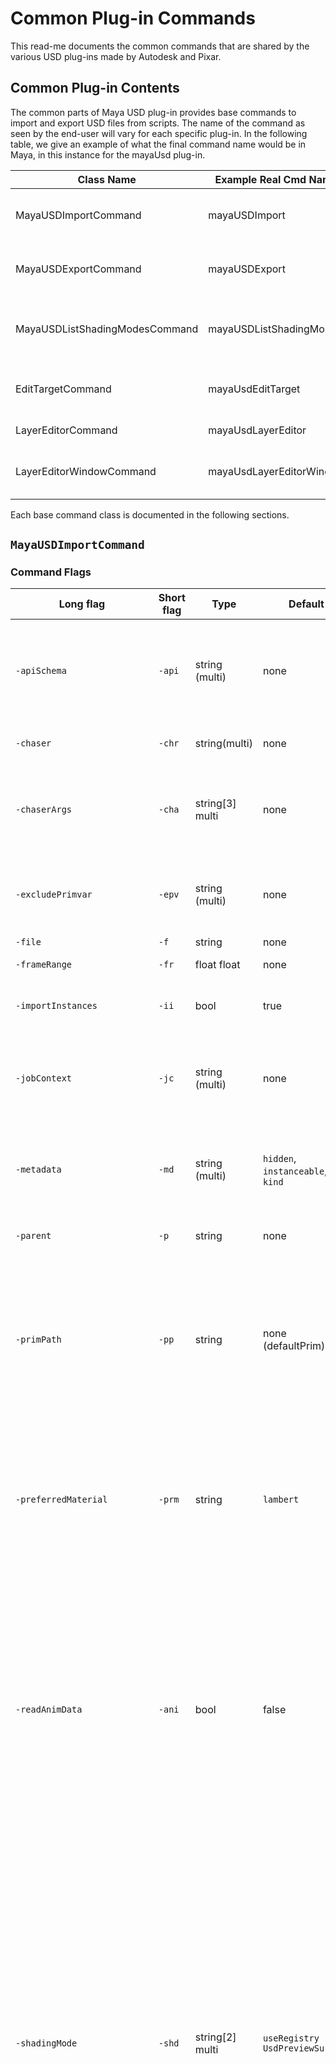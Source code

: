 # Common Plug-in Commands

This read-me documents the common commands that are shared by the various
USD plug-ins made by Autodesk and Pixar.

## Common Plug-in Contents

The common parts of Maya USD plug-in provides base commands to import and
export USD files from scripts. The name of the command as seen by the
end-user will vary for each specific plug-in. In the following table,
we give an example of what the final command name would be in Maya,
in this instance for the mayaUsd plug-in.

| Class Name                     | Example Real Cmd Name    | Purpose                                |
| ------------------------------ | ------------------------ | -------------------------------------- |
| MayaUSDImportCommand           | mayaUSDImport            | Command to import from a USD file      |
| MayaUSDExportCommand           | mayaUSDExport            | Command to export into a USD file      |
| MayaUSDListShadingModesCommand | mayaUSDListShadingModes  | Command to get available shading modes |
| EditTargetCommand              | mayaUsdEditTarget        | Command to set or get the edit target  |
| LayerEditorCommand             | mayaUsdLayerEditor       | Manipulate layers                      |
| LayerEditorWindowCommand       | mayaUsdLayerEditorWindow | Open or manipulate the layer window    |

Each base command class is documented in the following sections.


## `MayaUSDImportCommand`

### Command Flags

| Long flag                     | Short flag | Type           | Default                           | Description |
| ----------------------        | ---------- | -------------- | --------------------------------- | ----------- |
| `-apiSchema`                  | `-api`     | string (multi) | none                              | Imports the given API schemas' attributes as Maya custom attributes. This only recognizes API schemas that have been applied to prims on the stage. The attributes will properly round-trip if you re-export back to USD. |
| `-chaser`                     | `-chr`     | string(multi)  | none                              | Specify the import chasers to execute as part of the import. See "Import Chasers" below. |
| `-chaserArgs`                 | `-cha`     | string[3] multi| none                              | Pass argument names and values to import chasers. Each argument to `-chaserArgs` should be a triple of the form: (`<chaser name>`, `<argument name>`, `<argument value>`). See "Import Chasers" below. |
| `-excludePrimvar`             | `-epv`     | string (multi) | none                              | Excludes the named primvar(s) from being imported as color sets or UV sets. The primvar name should be the full name without the `primvars:` namespace prefix. |
| `-file`                       | `-f`       | string         | none                              | Name of the USD being loaded |
| `-frameRange`                 | `-fr`      | float float    | none                              | The frame range of animations to import |
| `-importInstances`            | `-ii`      | bool           | true                              | Import USD instanced geometries as Maya instanced shapes. Will flatten the scene otherwise. |
| `-jobContext`                 | `-jc`      | string (multi) | none                              | Specifies an additional import context to handle. These usually contains extra schemas, primitives, and materials that are to be imported for a specific task, a target renderer for example. |
| `-metadata`                   | `-md`      | string (multi) | `hidden`, `instanceable`, `kind`  | Imports the given USD metadata fields as Maya custom attributes (e.g. `USD_hidden`, `USD_kind`, etc.) if they're authored on the USD prim. The metadata will properly round-trip if you re-export back to USD. |
| `-parent`                     | `-p`       | string         | none                              | Name of the Maya scope that will be the parent of the imported data. |
| `-primPath`                   | `-pp`      | string         | none (defaultPrim)                | Name of the USD scope where traversing will being. The prim at the specified primPath (including the prim) will be imported. Specifying the pseudo-root (`/`) means you want to import everything in the file. If the passed prim path is empty, it will first try to import the defaultPrim for the rootLayer if it exists. Otherwise, it will behave as if the pseudo-root was passed in. |
| `-preferredMaterial`          | `-prm`     | string         | `lambert`                         | Indicate a preference towards a Maya native surface material for importers that can resolve to multiple Maya materials. Allowed values are `none` (prefer plugin nodes like pxrUsdPreviewSurface and aiStandardSurface) or one of `lambert`, `standardSurface`, `blinn`, `phong`. In displayColor shading mode, a value of `none` will default to `lambert`.
| `-readAnimData`               | `-ani`     | bool           | false                             | Read animation data from prims while importing the specified USD file. If the USD file being imported specifies `startTimeCode` and/or `endTimeCode`, Maya's MinTime and/or MaxTime will be expanded if necessary to include that frame range. **Note**: Only some types of animation are currently supported, for example: animated visibility, animated transforms, animated cameras, mesh and NURBS surface animation via blend shape deformers. Other types are not yet supported, for example: time-varying curve points, time-varying mesh points/normals, time-varying NURBS surface points |
| `-shadingMode`                | `-shd`     | string[2] multi| `useRegistry` `UsdPreviewSurface` | Ordered list of shading mode importers to try when importing materials. The search stops as soon as one valid material is found. Allowed values for the first parameter are: `none` (stop search immediately, must be used to signal no material import), `displayColor` (if there are bound materials in the USD, create corresponding Lambertian shaders and bind them to the appropriate Maya geometry nodes), `pxrRis` (attempt to reconstruct a Maya shading network from (presumed) Renderman RIS shading networks in the USD), `useRegistry` (attempt to reconstruct a Maya shading network from (presumed) UsdShade shading networks in the USD) the second item in the parameter pair is a convertMaterialFrom flag which allows specifying which one of the registered USD material sources to explore. The full list of registered USD material sources can be found via the `mayaUSDListShadingModesCommand` command. |
| `-useAsAnimationCache`        | `-uac`     | bool           | false                             | Imports geometry prims with time-sampled point data using a point-based deformer node that references the imported USD file. When this parameter is enabled, `MayaUSDImportCommand` will create a `pxrUsdStageNode` for the USD file that is being imported. Then for each geometry prim being imported that has time-sampled points, a `pxrUsdPointBasedDeformerNode` will be created that reads the points for that prim from USD and uses them to deform the imported Maya geometry. This provides better import and playback performance when importing time-sampled geometry from USD, and it should reduce the weight of the resulting Maya scene since it will bypass creating blend shape deformers with per-object, per-time sample geometry. Only point data from the geometry prim will be computed by the deformer from the referenced USD. Transform data from the geometry prim will still be imported into native Maya form on the Maya shape's transform node. **Note**: This means that a link is created between the resulting Maya scene and the USD file that was imported. With this parameter off (as is the default), the USD file that was imported can be freely changed or deleted post-import. With the parameter on, however, the Maya scene will have a dependency on that USD file, as well as other layers that it may reference. Currently, this functionality is only implemented for Mesh prims/Maya mesh nodes. |
| `-verbose`                    | `-v`       | noarg          | false                             | Make the command output more verbose. |
| `-variant`                    | `-var`     | string[2]      | none                              | Set variant key value pairs |
| `-importUSDZTextures`         | `-itx`     | bool           | false                             | Imports textures from USDZ archives during import to disk. Can be used in conjuction with `-importUSDZTexturesFilePath` to specify an explicit directory to write imported textures to. If not specified, requires a Maya project to be set in the current context.  |
| `-importUSDZTexturesFilePath` | `-itf`     | string         | none                              | Specifies an explicit directory to write imported textures to from a USDZ archive. Has no effect if `-importUSDZTextures` is not specified.

### Return Value

`MayaUSDImportCommand` will return an array containing the fullDagPath
of the highest prim(s) imported. This is generally the fullDagPath
that corresponds to the imported primPath but could be multiple
paths if primPath="/".

#### Import behaviours

#### Import Chasers

Import chasers are plugins that run after the initial import process and can
implement post-processing on Maya nodes that executes right after the main
import operation is complete. This can be used, for example, to implement
pipeline-specific operations and/or early prototyping of features that might
otherwise not make sense to be part of the mainline codebase.

Chasers are registered with a particular name and can be passed argument
name/value pairs in an invocation of `mayaUSDImport`. There is no "plugin
discovery" method here – the developer/user is responsible for making sure the
chaser is registered via a call to the convenience macro
`USDMAYA_DEFINE_IMPORT_CHASER_FACTORY(name, ctx)`, where `name` is the name of
the chaser being created. Unlike export chasers, import chasers also have the
ability to define `Undo` and `Redo` methods in order to allow the
`mayaUSDImport` command to remain compliant with the Maya undo stack. It's not
necessary to compile your chaser plugin together with `mayaUsdPlugin` in order
to work; you can create a completely separate maya DLL that contains the
business logic of your chaser code, and just call the aforementioned
`USDMAYA_DEFINE_IMPORT_CHASER_FACTORY` to register it, as long as the
`mayaUsdPlugin` DLL is loaded first.

A sample import chaser, `infoImportChaser.cpp`, is provided to give an example
of how to write an import chaser. All it does is read any custom layer data in
the USD file on import, and create string attributes on the nodes created and
populate them with said string attribute. Invoking it during import is as simple
as calling:

```python
cmds.mayaUSDImport(
    file='/tmp/test.usda',
    chaser=['info'])
```

As mentioned, when writing an import chaser, you also have the chance to
implement undo/redo functionality for it in a way that will remain compatible
with the Maya undo stack. While you do not have to strictly do this, it is
recommended that you keep a record of edits you have made in your chaser and
implement the necessary undo/redo functionality where possible or risk
experiencing issues (i.e. the main import created a node while your import
chaser deleted it from the scene, and then invoking an undo causes a crash since
the main plugin's `Undo` code will no longer work correctly.) It is also highly
recommended that you be very mindful of the edits you are making to the scene
graph, and how multiple import chasers might work together in unexpected ways or
have inter-dependencies.

PostImport function provides access to the SDF paths of USD objects and the DAG paths
of imported Maya objects. Input parameter `dagPaths` and `sdfPaths` represent the corresponding 
DAG and SDF paths for the top primitives. To access the mapping between SDF and DAG paths of 
all primitives, you can use the `GetSdfToDagMap()` function, which returns a 
`MSdfToDagMap` object with SDF path as the key and DAG path as the value. Input parameter `stage`
contains information of all primitives in the current stage. Use `TraverseAll()` to traverse the
primitives.

Import chasers may also be written to parse an array of 3 string arguments for
their own purposes, similar to the Alembic export chaser example.


## `MayaUSDExportCommand`

### Command Flags

| Long flag                        | Short flag | Type             | Default             | Description                                                                                                                                                                                                                                                                                                                                                                                                                                                                                                                                                                                                                                                                                                                                                                                                                                                                                                                                                                     |
|----------------------------------|------------|------------------|---------------------|---------------------------------------------------------------------------------------------------------------------------------------------------------------------------------------------------------------------------------------------------------------------------------------------------------------------------------------------------------------------------------------------------------------------------------------------------------------------------------------------------------------------------------------------------------------------------------------------------------------------------------------------------------------------------------------------------------------------------------------------------------------------------------------------------------------------------------------------------------------------------------------------------------------------------------------------------------------------------------|
| `-apiSchema`                     | `-api`     | string (multi)   | none                | Exports the given API schema. Requires registering schema exporters for the API.                                                                                                                                                                                                                                                                                                                                                                                                                                                                                                                                                                                                                                                                                                                                                                                                                                                                                                |
| `-append`                        | `-a`       | bool             | false               | Appends into an existing USD file                                                                                                                                                                                                                                                                                                                                                                                                                                                                                                                                                                                                                                                                                                                                                                                                                                                                                                                                               |
| `-chaser`                        | `-chr`     | string(multi)    | none                | Specify the export chasers to execute as part of the export. See "Export Chasers" below.                                                                                                                                                                                                                                                                                                                                                                                                                                                                                                                                                                                                                                                                                                                                                                                                                                                                                        |
| `-chaserArgs`                    | `-cha`     | string[3](multi) | none                | Pass argument names and values to export chasers. Each argument to `-chaserArgs` should be a triple of the form: (`<chaser name>`, `<argument name>`, `<argument value>`). See "Export Chasers" below.                                                                                                                                                                                                                                                                                                                                                                                                                                                                                                                                                                                                                                                                                                                                                                          |
| `-convertMaterialsTo`            | `-cmt`     | string(multi)    | `UsdPreviewSurface` | Selects how to convert materials on export. The default value `UsdPreviewSurface` will export to a UsdPreviewSurface shading network. A plugin mechanism allows more conversions to be registered. Use the `mayaUSDListShadingModesCommand` command to explore the possible options.                                                                                                                                                                                                                                                                                                                                                                                                                                                                                                                                                                                                                                                                                            |
| `-remapUVSetsTo`                 | `-ruv`     | string[2](multi) | none                | Specify UV sets by name to rename on export. Each argument should be a pair of the form: (`<from set name>`, `<to set name>`). This option takes priority over `-preserveUVSetNames` for any specified UV set.                                                                                                                                                                                                                                                                                                                                                                                                                                                                                                                                                                                                                                                                                                                                                                  |
| `-compatibility`                 | `-com`     | string           | none                | Specifies a compatibility profile when exporting the USD file. The compatibility profile may limit features in the exported USD file so that it is compatible with the limitations or requirements of third-party applications. Currently, there are only two profiles: `none` - Standard export with no compatibility options, `appleArKit` - Ensures that exported usdz packages are compatible with Apple's implementation (as of ARKit 2/iOS 12/macOS Mojave). Packages referencing multiple layers will be flattened into a single layer, and the first layer will have the extension `.usdc`. This compatibility profile only applies when exporting usdz packages; if you enable this profile and don't specify a file extension in the `-file` flag, the `.usdz` extension will be used instead.                                                                                                                                                                        |
| `-defaultCameras`                | `-dc`      | noarg            | false               | Export the four Maya default cameras                                                                                                                                                                                                                                                                                                                                                                                                                                                                                                                                                                                                                                                                                                                                                                                                                                                                                                                                            |
| `-defaultMeshScheme`             | `-dms`     | string           | `catmullClark`      | Sets the default subdivision scheme for exported Maya meshes, if the `USD_ATTR_subdivisionScheme` attribute is not present on the Mesh. Valid values are: `none`, `catmullClark`, `loop`, `bilinear`                                                                                                                                                                                                                                                                                                                                                                                                                                                                                                                                                                                                                                                                                                                                                                            |
| `-exportDisplayColor`            | `-dsp`     | bool             | false               | Export display color                                                                                                                                                                                                                                                                                                                                                                                                                                                                                                                                                                                                                                                                                                                                                                                                                                                                                                                                                            |
| `-exportDistanceUnit`            | `-edu`     | bool             | true                | Export the Maya distance unit to USD for the stage under its `metersPerUnit` attribute                                                                                                                                                                                                                                                                                                                                                                                                                                                                                                                                                                                                                                                                                                                                                                                                                                                                                          |
| `-jobContext`                    | `-jc`      | string (multi)   | none                | Specifies an additional export context to handle. These usually contains extra schemas, primitives, and materials that are to be exported for a specific task, a target renderer for example.                                                                                                                                                                                                                                                                                                                                                                                                                                                                                                                                                                                                                                                                                                                                                                                   |
| `-defaultUSDFormat`              | `-duf`     | string           | `usdc`              | The exported USD file format, can be `usdc` for binary format or `usda` for ASCII format.                                                                                                                                                                                                                                                                                                                                                                                                                                                                                                                                                                                                                                                                                                                                                                                                                                                                                       |
| `-exportBlendShapes`             | `-ebs`     | bool             | false               | Enable or disable export of blend shapes                                                                                                                                                                                                                                                                                                                                                                                                                                                                                                                                                                                                                                                                                                                                                                                                                                                                                                                                        |
| `-exportCollectionBasedBindings` | `-cbb`     | bool             | false               | Enable or disable export of collection-based material assigments. If this option is enabled, export of material collections (`-mcs`) is also enabled, which causes collections representing sets of geometry with the same material binding to be exported. Materials are bound to the created collections on the prim at `materialCollectionsPath` (specfied via the `-mcp` option). Direct (or per-gprim) bindings are not authored when collection-based bindings are enabled.                                                                                                                                                                                                                                                                                                                                                                                                                                                                                               |
| `-exportColorSets`               | `-cls`     | bool             | true                | Enable or disable the export of color sets                                                                                                                                                                                                                                                                                                                                                                                                                                                                                                                                                                                                                                                                                                                                                                                                                                                                                                                                      |
| `-exportInstances`               | `-ein`     | bool             | true                | Enable or disable the export of instances                                                                                                                                                                                                                                                                                                                                                                                                                                                                                                                                                                                                                                                                                                                                                                                                                                                                                                                                       |
| `-referenceObjectMode`           | `-rom`     | string           | `none`              | Determines how to export reference objects for meshes. The reference object's points are exported as a primvar on the mesh object; the primvar name is determined by querying `UsdUtilsGetPrefName()`, which defaults to `pref`. Valid values are: `none` - No reference objects are exported, `attributeOnly` - Only meshes set with a valid "referenceObject" attached will be exported, `defaultToMesh` - Meshes with no "referenceObject" attached will export their own points                                                                                                                                                                                                                                                                                                                                                                                                                                                                                             |
| `-exportRefsAsInstanceable`      | `-eri`     | bool             | false               | Will cause all references created by USD reference assembly nodes or explicitly tagged reference nodes to be set to be instanceable (`UsdPrim::SetInstanceable(true)`).                                                                                                                                                                                                                                                                                                                                                                                                                                                                                                                                                                                                                                                                                                                                                                                                         |
| `-exportRoots`                   | `-ert`     | string           | none                | Multi-flag that allows export of any DAG subtree without including parents                                                                                                                                                                                                                                                                                                                                                                                                                                                                                                                                                                                                                                                                                                                                                                                                                                                                                                      |
| `-exportSkels`                   | `-skl`     | string           | none                | Determines how to export skeletons. Valid values are: `none` - No skeleton are exported, `auto` - All skeletons will be exported, SkelRoots may be created, `explicit` - only those under SkelRoots                                                                                                                                                                                                                                                                                                                                                                                                                                                                                                                                                                                                                                                                                                                                                                             |
| `-exportSkin`                    | `-skn`     | string           | none                | Determines how to export skinClusters via the UsdSkel schema. On any mesh where skin bindings are exported, the geometry data is the pre-deformation data. On any mesh where skin bindings are not exported, the geometry data is the final (post-deformation) data. Valid values are: `none` - No skinClusters are exported, `auto` - All skinClusters will be exported for non-root prims. The exporter errors on skinClusters on any root prims. The rootmost prim containing any skinned mesh will automatically be promoted into a SkelRoot, e.g. if `</Model/Mesh>` has skinning, then `</Model>` will be promoted to a SkelRoot, `explicit` - Only skinClusters under explicitly-tagged SkelRoot prims will be exported. The exporter errors if there are nested SkelRoots. To explicitly tag a prim as a SkelRoot, specify a `USD_typeName`attribute on a Maya node.                                                                                                    |
| `-exportUVs`                     | `-uvs`     | bool             | true                | Enable or disable the export of UV sets                                                                                                                                                                                                                                                                                                                                                                                                                                                                                                                                                                                                                                                                                                                                                                                                                                                                                                                                         |
| `-exportVisibility`              | `-vis`     | bool             | true                | Export any state and animation on Maya `visibility` attributes                                                                                                                                                                                                                                                                                                                                                                                                                                                                                                                                                                                                                                                                                                                                                                                                                                                                                                                  |
| `-exportComponentTags`           | `-tag`     | bool             | true                | Export component tags                                                                                                                                                                                                                                                                                                                                                                                                                                                                                                                                                                                                                                                                                                                                                                                                                                                                                                                                                           |
| `-exportMaterialCollections`     | `-mcs`     | bool             | false               | Create collections representing sets of Maya geometry with the same material binding. These collections are created in the `material:` namespace on the prim at the specified `materialCollectionsPath` (see export option `-mcp`). These collections are encoded using the UsdCollectionAPI schema and are authored compactly using the API `UsdUtilsCreateCollections()`.                                                                                                                                                                                                                                                                                                                                                                                                                                                                                                                                                                                                     |
| `-eulerFilter`                   | `-ef`      | bool             | false               | Exports the euler angle filtering that was performed in Maya                                                                                                                                                                                                                                                                                                                                                                                                                                                                                                                                                                                                                                                                                                                                                                                                                                                                                                                    |
| `-filterTypes`                   | `-ft`      | string (multi)   | none                | Maya type names to exclude when exporting. If a type is excluded, all inherited types are also excluded, e.g. excluding `surfaceShape` will exclude `mesh` as well. When a node is excluded based on its type name, its subtree hierarchy will be pruned from the export, and its descendants will not be exported.                                                                                                                                                                                                                                                                                                                                                                                                                                                                                                                                                                                                                                                             |
| `-file`                          | `-f`       | string           |                     | The name of the file being exported. The file format used for export is determined by the extension: `(none)`: By default, adds `.usd` extension and uses USD's crate (binary) format, `.usd`: usdc (binary) format, `.usda`: usda (ASCII), format, `.usdc`: usdc (binary) format, `.usdz`: usdz (packaged) format. This will also package asset dependencies, such as textures and other layers, into the usdz package. See `-compatibility` flag for more details.                                                                                                                                                                                                                                                                                                                                                                                                                                                                                                            |
| `-frameRange`                    | `-fr`      | double[2]        | `[1, 1]`            | Sets the first and last frame for an anim export (inclusive).                                                                                                                                                                                                                                                                                                                                                                                                                                                                                                                                                                                                                                                                                                                                                                                                                                                                                                                   |
| `-frameSample`                   | `-fs`      | double (multi)   | `0.0`               | Specifies sample times used to multi-sample frames during animation export, where `0.0` refers to the current time sample. **This is an advanced option**; chances are, you probably want to set the `frameStride` parameter instead. But if you really do need fine-grained control on multi-sampling frames, see "Frame Samples" below.                                                                                                                                                                                                                                                                                                                                                                                                                                                                                                                                                                                                                                       |
| `-frameStride`                   | `-fst`     | double           | `1.0`               | Specifies the increment between frames during animation export, e.g. a stride of `0.5` will give you twice as many time samples, whereas a stride of `2.0` will only give you time samples every other frame. The frame stride is computed before the frame samples are taken into account. **Note**: Depending on the frame stride, the last frame of the frame range may be skipped. For example, if your frame range is `[1.0, 3.0]` but you specify a stride of `0.3`, then the time samples in your USD file will be `1.0, 1.3, 1.6, 1.9, 2.2, 2.5, 2.8`, skipping the last frame time (`3.0`).                                                                                                                                                                                                                                                                                                                                                                            |
| `-ignoreWarnings`                | `-ign`     | bool             | false               | Ignore warnings, do not fail to export due to warnings                                                                                                                                                                                                                                                                                                                                                                                                                                                                                                                                                                                                                                                                                                                                                                                                                                                                                                                          |
| `-kind`                          | `-k`       | string           | none                | Specifies the required USD kind for *root prims* in the scene. (Does not affect kind for non-root prims.) If this flag is non-empty, then the specified kind will be set on any root prims in the scene without a `USD_kind` attribute (see the "Maya Custom Attributes" table below). Furthermore, if there are any root prims in the scene that do have a `USD_kind` attribute, then their `USD_kind` values will be validated to ensure they are derived from the kind specified by the `-kind` flag. For example, if the `-kind` flag is set to `group` and a root prim has `USD_kind=assembly`, then this is allowed because `assembly` derives from `group`. However, if the root prim has `USD_kind=subcomponent` instead, then `MayaUSDExportCommand` would stop with an error, since `subcomponent` does not derive from `group`. The validation behavior understands custom kinds that are registered using the USD kind registry, in addition to the built-in kinds. |
| `-disableModelKindProcessor`     | `-dmk`     | bool             | false               | Disables the tagging of prim kinds based on the ModelKindProcessor.                                                                                                                                                                                                                                                                                                                                                                                                                                                                                                                                                                                                                                                                                                                                                                                                                                                                                                             |
| `-materialCollectionsPath`       | `-mcp`     | string           | none                | Path to the prim where material collections must be exported.                                                                                                                                                                                                                                                                                                                                                                                                                                                                                                                                                                                                                                                                                                                                                                                                                                                                                                                   |
| `-melPerFrameCallback`           | `-mfc`     | string           | none                | Mel function called after each frame is exported                                                                                                                                                                                                                                                                                                                                                                                                                                                                                                                                                                                                                                                                                                                                                                                                                                                                                                                                |
| `-melPostCallback`               | `-mpc`     | string           | none                | Mel function called when the export is done                                                                                                                                                                                                                                                                                                                                                                                                                                                                                                                                                                                                                                                                                                                                                                                                                                                                                                                                     |
| `-materialsScopeName`            | `-msn`     | string           | `Looks`             | Materials Scope Name                                                                                                                                                                                                                                                                                                                                                                                                                                                                                                                                                                                                                                                                                                                                                                                                                                                                                                                                                            |
| `-mergeTransformAndShape`        | `-mt`      | bool             | true                | Combine Maya transform and shape into a single USD prim that has transform and geometry, for all "geometric primitives" (gprims). This results in smaller and faster scenes. Gprims will be "unpacked" back into transform and shape nodes when imported into Maya from USD.                                                                                                                                                                                                                                                                                                                                                                                                                                                                                                                                                                                                                                                                                                    |
| `-normalizeNurbs`                | `-nnu`     | bool             | false               | When setm the UV coordinates of nurbs are normalized to be between zero and one.                                                                                                                                                                                                                                                                                                                                                                                                                                                                                                                                                                                                                                                                                                                                                                                                                                                                                                |
| `-preserveUVSetNames`            | `-puv`     | bool             | false               | Refrain from renaming UV sets additional to "map1" to "st1", "st2", etc. This option is overridden for any UV set specified in `-remapUVSetsTo`.                                                                                                                                                                                                                                                                                                                                                                                                                                                                                                                                                                                                                                                                                                                                                                                                                                |
| `-pythonPerFrameCallback`        | `-pfc`     | string           | none                | Python function called after each frame is exported                                                                                                                                                                                                                                                                                                                                                                                                                                                                                                                                                                                                                                                                                                                                                                                                                                                                                                                             |
| `-pythonPostCallback`            | `-ppc`     | string           | none                | Python function called when the export is done                                                                                                                                                                                                                                                                                                                                                                                                                                                                                                                                                                                                                                                                                                                                                                                                                                                                                                                                  |
| `-parentScope`                   | `-psc`     | string           | none                | Name of the USD scope that is the parent of the exported data                                                                                                                                                                                                                                                                                                                                                                                                                                                                                                                                                                                                                                                                                                                                                                                                                                                                                                                   |
| `-renderableOnly`                | `-ro`      | noarg            |                     | When set, only renderable prims are exported to USD.                                                                                                                                                                                                                                                                                                                                                                                                                                                                                                                                                                                                                                                                                                                                                                                                                                                                                                                            |
| `-renderLayerMode`               | `-rlm`     | string           | defaultLayer        | Specify which render layer(s) to use during export. Valid values are: `defaultLayer`: Makes the default render layer the current render layer before exporting, then switches back after. No layer switching is done if the default render layer is already the current render layer, `currentLayer`: The current render layer is used for export and no layer switching is done, `modelingVariant`: Generates a variant in the `modelingVariant` variantSet for each render layer in the scene. The default render layer is made the default variant selection.                                                                                                                                                                                                                                                                                                                                                                                                                |
| `-shadingMode`                   | `-shd`     | string           | `useRegistry`       | Set the shading schema to use. Valid values are: `none`: export no shading data to the USD, `pxrRis`: export the authored Maya shading networks, applying the same translations applied by RenderMan for Maya to the shader types, `useRegistry`: Use a registry based to export the Maya shading network to an equivalent UsdShade network.                                                                                                                                                                                                                                                                                                                                                                                                                                                                                                                                                                                                                                    |
| `-selection`                     | `-sl`      | noarg            | false               | When set, only selected nodes (and their descendants) will be exported                                                                                                                                                                                                                                                                                                                                                                                                                                                                                                                                                                                                                                                                                                                                                                                                                                                                                                          |
| `-stripNamespaces`               | `-sn`      | bool             | false               | Remove namespaces during export. By default, namespaces are exported to the USD file in the following format: nameSpaceExample_pPlatonic1                                                                                                                                                                                                                                                                                                                                                                                                                                                                                                                                                                                                                                                                                                                                                                                                                                       |
| `-worldspace`                    | `-wsp`     | bool             | false               | Export all root prim using their full worldspace transform instead of their local transform                                                                                                                                                                                                                                                                                                                                                                                                                                                                                                                                                                                                                                                                                                                                                                                                                                                                                     |
| `-staticSingleSample`            | `-sss`     | bool             | false               | Converts animated values with a single time sample to be static instead                                                                                                                                                                                                                                                                                                                                                                                                                                                                                                                                                                                                                                                                                                                                                                                                                                                                                                         |
| `-geomSidedness`                 | `-gs`      | string           | derived             | Determines how geometry sidedness is defined. Valid values are: `derived` - Value is taken from the shapes doubleSided attribute, `single` - Export single sided, `double` - Export double sided                                                                                                                                                                                                                                                                                                                                                                                                                                                                                                                                                                                                                                                                                                                                                                                |
| `-verbose`                       | `-v`       | noarg            | false               | Make the command output more verbose                                                                                                                                                                                                                                                                                                                                                                                                                                                                                                                                                                                                                                                                                                                                                                                                                                                                                                                                            |
| `-customLayerData`               | `-cld`     | string[3](multi) | none                | Set the layers customLayerData metadata. Values are a list of three strings for key, value and data type                                                                                                                                                                                                                                                                                                                                                                                                                                                                                                                                                                                                                                                                                                                                                                                                                                                                        |
| `-metersPerUnit`                 | `-mpu`     | double           | 0.0                 | (Evolving) Exports with the given metersPerUnit. Use with care, as only certain attributes have their dimensions converted.<br/><br/> The default value of 0 will continue to use the Maya internal units (cm) and a value of -1 will use the display units. Any other positive value will be taken as an explicit metersPerUnit value to be used.<br/><br/> Currently, the following prim types are supported: <br/><ul><li>Meshes</li><li>Transforms</li></ul>                                                                                                                                                                                                                                                                                                                                                                                                                                                                                                                               |

#### Frame Samples

The frame samples are computed *after* the frame stride is taken
into account. If any of your frame samples falls outside the open
interval `(-frameStride, +frameStride)`, a warning will be issued,
but export will proceed normally.

**Note**: If you have frame samples > 0.0, additional frames may
          be generated outside your frame range.

Examples:

| frameRange   | frameStride | frameSample    | Time samples in exported USD file                |
| ------------ | ----------- | -------------- | ------------------------------------------------ |
| [1, 3]       | 1.0         | -0.1, 0.2      | 0.9, 1.2, 1.9, 2.2, 2.9, 3.2                     |
| [1, 3]       | 1.0         | -0.1, 0.0, 0.2 | 0.9, 1.0, 1.2, 1.9, 2.0, 2.2, 2.9, 3.0, 3.2      |
| [1, 3]       | 2.0         | -0.1, 0.2      | 0.9, 1.2, 2.9, 3.2                               |
| [1, 3]       | 0.5         | -0.1, 0.2      | 0.9, 1.2, 1.4, 1.7, 1.9, 2.2, 2.4, 2.7, 2.9, 3.2 |
| [1, 3]       | 2.0         | -3.0, 3.0      | -2.0, -1.0, 4.0, 5.0                             |

The last example is quite strange, and a warning will be issued.
This is how it will be processed:

* The current time starts at 1.0. We evaluate frame samples,
  giving us time samples -2.0 and 4.0.
* Then we advance the current time by the stride (2.0),
  making the new current time 3.0. We evaluate frame samples,
  giving us time samples -1.0 and 5.0.
* The time samples are sorted before exporting, so they are
  evaluated in the order -2.0, -1.0, 4.0, 5.0.


### Export Behaviors

#### Model Hierarchy and Kind

`MayaUSDExportCommand` currently attempts to make each root prim in the
exported USD file a valid model, and may author a computed `kind`
on one or more prims to do so. In the future, we plan to support
annotating desired `kind` in the Maya scenegraph, and possibly make
further `kind`/model inference optional. The current behavior is:

* We initially author the kinds on prims based on the `-kind` flag
  in `MayaUSDExportCommand` (see the `MayaUSDExportCommand` flags above) or the
  `USD_kind` attribute on individual Maya nodes (see the "Maya
  Custom Attributes" table below).

* For each root prim in the scene, we *validate* the kind if it
  has been specified. Otherwise, we *compute* a kind for the root prim:
  * If the root prim is specified to be an `assembly` (or type derived
    from `assembly`), then we check to make sure that Maya has not
    created any gprims (UsdGeomGprim-derived prim-type) below the
    root prim. If there are any gprims below the root prim, then
    `MayaUSDExportCommand` will halt with an error.
  * If the root prim has no kind, then we will compute a value
    for the kind to ensure that all root prims have a kind.
    We determine whether a root prim represents a `component`
    (i.e. leaf model) or `assembly` (i.e. aggregate model of
    other models, by reference) by determining whether Maya
    directly created any gprims (UsdGeomGprim-derived prim-type).
    If Maya has created gprims, model is a `component`, else
    it is an `assembly`.

* Once we have validated or set the kind on each root prim, we go
  through each root prim's sub-hierarchy to make sure that it is
  a valid model:
  * If model is a `component`, but also has references to other
    models contained (nested) within it, override the `kind` of
    the nested references to `subcomponent`, since `component`
    models cannot contain other models according to USD's
    model-hierarchy rules.
  * Else, if model is an `assembly`, ensure that all the intermediate
    prims between the root and the locations at which other assets
    are referenced in get `kind=group` so that there is a contiguous
    hierarchy of models from the root down to the "leaf" model references.


#### UV Set Names

Currently, for Mesh export (and similarly for NurbsPatch, also),
the UV set names will be renamed st, st1, st2,... based on ordering of the
primitive. The original name will be preserved in custom data for roundtripping.

#### Material Scopes

The recommended way of selecting a global scope name for materials is to use the
materialsScopeName argument of MayaUSDExportCommand.

If that argument is not specified, we will use "mtl" as a globally defined default.
This follows the [Guidelines for Structuring USD Assets](https://wiki.aswf.io/display/WGUSD/Guidelines+for+Structuring+USD+Assets)
as defined by the USD Assets WG.

The `MAYAUSD_MATERIALS_SCOPE_NAME` environment variable can be used to change
that default on a global level. The value defined in that env var will take
precedence over any value passed in the materialsScopeName argument.

This environment variable was added in part to support legacy user of mayaUSD:
in past versions of the plugin, the material scope was named `Looks`. The change
to the new default `mtl` was done to be aligned with other tools generating USD.
As such, the environment variable provides the possibility to use the old `Looks`
name by setting `MAYAUSD_MATERIALS_SCOPE_NAME=Looks`.

Note that if a user sets both `MAYAUSD_MATERIALS_SCOPE_NAME` and the Pixar
`USD_FORCE_DEFAULT_MATERIALS_SCOPE_NAME` environment variable, then the
Pixar environment variable is used.


### Custom Attributes and Tagging for USD

`MayaUSDExportCommand` has several ways to export user-defined "blind data"
(such as custom primvars) and USD-specific data (such as mesh
subdivision scheme).

#### Maya Custom Attributes that Guide USD Export

We reserve the prefix `USD_` for attributes that will be used by
the USD exporter. You can author most of these attributes in Maya
using the Python "adaptor" helper; see the section on
"Registered Metadata and Schema Attributes" below.

| Maya Custom Attribute Name                | Type   | Value           | Description |
| ----------------------------------------- | ------ | --------------- | ----------- |
| **All DAG nodes (internal for UsdMaya)**: Internal to Maya; cannot be set using adaptors. |
| `USD_UserExportedAttributesJson`          | string | JSON dictionary | Specifies additional arbitrary attributes on the Maya DAG node to be exported as USD attributes. You probably don't want to author this directly (but can if you need to). See "Specifying Arbitrary Attributes for Export" below. |
| **All DAG nodes (USD metadata)**: These attributes get converted into USD metadata. You can use UsdMaya adaptors to author them. Note that these are only the most common metadata keys; you can export any registered metadata key using UsdMaya adaptors.|
| `USD_hidden`                              | bool   | true/false      | Equivalent to calling `UsdPrim::SetHidden()` for the exported prim. **Note**: in USD, "hidden" is a GUI property intended to be meaningful only to hierarchy browsers, as a complexity management feature indicating whether prims and properties so-tagged should be displayed, similar to how Maya allows you to show/hide shape nodes in the Outliner. Maya's "Hide Selection" GUI operation will cause `UsdGeomImageable::CreateVisibilityAttr("invisible")` to be authored on export if the `-exportVisibility` option is specified to `MayaUSDExportCommand`. |
| `USD_instanceable`                        | bool   | true/false      | Equivalent to calling `UsdPrim::SetInstanceable()` with the given value for the exported prim corresponding to the node on which the attribute is authored, overriding the fallback behavior specified via the `-exportRefsAsInstanceable` export option. |
| `USD_kind`                                | string | e.g. `component`, `assembly`, or any other custom kind | Equivalent to calling `UsdModelAPI::SetKind()` with the given value for the exported prim corresponding to the node on which the attribute is authored. Note that setting the USD kind on root prims may trigger some additional model hierarchy validation. Please see the "Model Hierarchy and kind" section above. |
| `USD_typeName`                            | string | e.g. `SkelRoot` or any other USD type name | Equivalent to calling `UsdPrim::SetTypeName()` with the given value for the exported prim corresponding to the node on which the attribute is authored. |
| **All DAG nodes (UsdGeomImageable attributes)**: These attributes get converted into attributes of the UsdGeomImageable schema. You can use UsdMaya adaptors to author them. Note that these are only the common imageable attributes; you can export any known schema attribute using UsdMaya adaptors. |
| `USD_ATTR_purpose`                        | string | `default`, `render`, `proxy`, `guide` | Directly corresponds to UsdGeomImageable's purpose attribute for specifying context-sensitive and selectable scenegraph visibility. This attribute will be populated from an imported USD scene wherever it is explicitly authored, and wherever authored on a Maya dag node, will be exported to USD. |
| **Mesh nodes (internal for UsdMaya)**: Internal to Maya; cannot be set using adaptors. |
| `USD_EmitNormals`                         | bool   | true/false      | UsdMaya uses this attribute to determine if mesh normals should be emitted; by default, without the tag, UsdMaya will export mesh normals to USD. **Note**: Currently Maya reads/writes face varying normals. This is only valid when the mesh's subdivision scheme is `none` (regular poly mesh), and is ignored otherwise. |
| `USD_GeomSubsetInfo`                      | string   | JSON  | UsdMaya uses this attribute to provide roundtripping information for UsdGeomSubset data. |
| **Mesh nodes (UsdGeomMesh attributes)**: These attributes get converted into attributes of the UsdGeomMesh schema. You can use UsdMaya adaptors to author them. Note that these are only the common mesh attributes; you can export any known schema attribute using UsdMaya adaptors. |
| `USD_ATTR_faceVaryingLinearInterpolation` | string | `none`, `cornersOnly`, `cornersPlus1`, `cornersPlus2`, `boundaries`, `all` | Determines the Face-Varying Interpolation rule. Used for texture mapping/shading purpose. Defaults to `cornersPlus1`. See the [OpenSubdiv documentation](http://graphics.pixar.com/opensubdiv/docs/subdivision_surfaces.html#face-varying-interpolation-rules) for more detail. |
| `USD_ATTR_interpolateBoundary`            | string | `none`, `edgeAndCorner`, `edgeOnly` | Determines the Boundary Interpolation rule. Valid for Catmull-Clark and Loop subdivision surfaces. Defaults to `edgeAndCorner`. |
| `USD_ATTR_subdivisionScheme`              | string | `none`, `bilinear`, `catmullClark`, `loop` | Determines the Mesh subdivision scheme. Default can be configured using the `-defaultMeshScheme` export option for meshes without `USD_ATTR_subdivisionScheme` manually specified; we currently default to `catmullClark`. |


### Specifying Arbitrary Attributes for Export 

Attributes on a Maya DAG node that are not part of an existing schema or are otherwise unknown to USD can still be tagged for export.

Attributes of a node can be added to Maya attribute USD_UserExportedAttributesJson as a JSON dictionary. During export, this attribute is used to find the names of additional Maya attributes to export as USD attributes, as well as any additional metadata about how the attribute should be exported. Here is example of what the JSON in this attribute might look like after tagging:

```javascript 
{ "myMayaAttributeOne":
{ }, "myMayaAttributeTwo":

{ "usdAttrName": "my:namespace:attributeTwo" }

, "attributeAsPrimvar":

{ "usdAttrType": "primvar" }

, "attributeAsVertexInterpPrimvar":

{ "usdAttrType": "primvar", "interpolation": "vertex" }

, "attributeAsRibAttribute":

{ "usdAttrType": "usdRi" }

"doubleAttributeAsFloatAttribute":

{ "translateMayaDoubleToUsdSinglePrecision": true }
```

If the attribute metadata contains a value for usdAttrName, the attribute will be given that name in USD. Otherwise, the Maya attribute name will be used, and for regular USD attributes, that name will be prepended with the userProperties: namespace. Note that other types of attributes such as primvars and UsdRi attributes have specific namespacing schemes, so attributes of those types will follow those namespacing conventions. Maya attributes in the JSON will be processed in sorted order. Any USD attribute name collisions will be resolved by using the first attribute visited, and a warning will be issued about subsequent attribute tags for the same USD attribute. The attribute metadata can also contain a value for usdAttrType which can be set to primvar to create the attribute as a UsdGeomPrimvar, or to usdRi to create the attribute using UsdRiStatements::CreateRiAttribute(). Any other value for usdAttrType will result in a regular USD attribute. Attributes to be exported as primvars can also have their interpolation specified by providing a value for the interpolation key in the attribute metadata.

There is not always a direct mapping between Maya-native types and USD/Sdf types, and often it's desirable to intentionally use a single precision type when the extra precision is not needed to reduce size, I/O bandwidth, etc. For example, there is no native Maya attribute type to represent an array of float triples. To get an attribute with a VtVec3fArray type in USD, you can create a vectorArray data-typed attribute in Maya (which stores an array of MVectors, which contain doubles) and set the attribute metadata translateMayaDoubleToUsdSinglePrecision to true so that the data is cast to single precision on export. It will be up-cast back to double precision on re-import.


#### Export Chasers (Advanced)

Export chasers are plugins that run as part of the export and can
implement prim post-processing that executes immediately after prims
are written (and/or after animation is written to a prim in time-based
exports). Chasers are registered with a particular name and can be
passed argument name/value pairs in an invocation of a concrete
`MayaUSDExportCommand` command. There is no "plugin discovery" method
here – the developer/user is responsible for making sure the chaser is
registered.

For example the pxr plug-in provides one such chaser plugin called
`AlembicChaser` to try to make integrating USD into Alembic-heavy
pipelines easier. One of its features is that it can export all Maya
attributes whose name matches a particular prefix (e.g. `ABC_`) as USD
attributes by using its `attrprefix` argument. Here is an example of
what that call to `mayaUSDExport` might look like:

```python
cmds.loadPlugin('pxrUsd')
cmds.mayaUSDExport(
    file=usdFilePath,
    chaser=['alembic'],
    chaserArgs=[
       ('alembic', 'attrprefix', 'ABC_'),
    ])
```

The export chasers to run are passed by name to the `-chaser` option,
and then an argument to a chaser is passed as a string triple to the
`-chaserArgs` option. Each chaser argument triple should be composed
of the name of the chaser to receive the argument, the name of the
argument, and the argument's value.


##### Alembic Chaser Arguments

| Argument        | Format                                                  | Description |
| --------------- | ------------------------------------------------------- | ----------- |
| `attrprefix`    | `mayaPrefix1[=usdPrefix1],mayaPrefix2[=usdPrefix2],...` | Exports any Maya custom attribute that begins with `mayaPrefix1`, `mayaPrefix2`, ... as a USD attribute. `usdPrefix#` specifies the substitution for `mayaPrefix#` when exporting the attribute to USD. The `usdPrefix` can contain namespaces, denoted by colons after the namespace names. It can also be empty after the equals sign to indicate no prefix. If the entire `[=usdPrefix]` component (including equals sign) is omitted for some `mayaPrefix`, the `usdPrefix` is assumed to be `userProperties:` by default. This is similar to the `userattrprefix` argument in Maya's `AbcExport` command, where the `userProperties:` namespace is USD's counterpart to the `userProperties` compound. See "Alembic Chaser `attrprefix`" below for examples. |
| `primvarprefix` | `mayaPrefix1[=usdPrefix1],mayaPrefix2[=usdPrefix2],...` | Exports any Maya custom attribute that begins with `mayaPrefix1`, `mayaPrefix2`, ... as a USD primvar. `usdPrefix#` specifies the substitution for `mayaPrefix#` when exporting the attribute to USD. The `usdPrefix` can contain namespaces, denoted by colons after the namespace names. If the `usdPrefix` is empty after the equals sign, or if the entire `[=usdPrefix]` term is omitted completely, then the `usdPrefix` is assumed to be blank ("") by default. This is similar to the `attrprefix` argument in Maya's `AbcExport` command, where the `primvars:` namespace is USD's counterpart to the `arbGeomParams` compound. See "Alembic Chaser `primvarprefix`" below for examples. |

###### Alembic Chaser `attrprefix`

If `attrprefix` = `ABC_,ABC2_=customPrefix_,ABC3_=,ABC4_=customNamespace:`,
then the following custom attributes will be exported:

| Maya name       | USD name                   |
| --------------- | -------------------------- |
| `ABC_attrName`  | `userProperties:attrName`  |
| `ABC2_attrName` | `customPrefix_attrName`    |
| `ABC3_attrName` | `attrName`                 |
| `ABC4_attrName` | `customNamespace:attrName` |

Example `mayaUSDExport` invocation with `attrprefix` option:

```python
cmds.loadPlugin('pxrUsd')
cmds.mayaUSDExport(
    file=usdFilePath,
    chaser=['alembic'],
    chaserArgs=[
       ('alembic', 'attrprefix', 'ABC_,ABC2_=customPrefix_,ABC3_=,ABC4_=customNamespace:'),
    ])
```


###### Alembic Chaser `primvarprefix`

If `primvarprefix` = `ABC_,ABC2_=customPrefix_,ABC3_=,ABC4_=customNamespace:`,
then the following custom attributes will be exported:

| Maya name       | USD name (with `primvars:` namespace) |
| --------------- | ------------------------------------- |
| `ABC_attrName`  | `primvars:attrName`                   |
| `ABC2_attrName` | `primvars:customPrefix_attrName`      |
| `ABC3_attrName` | `primvars:attrName`                   |
| `ABC4_attrName` | `primvars:customNamespace:attrName`   |

The interpolation of the primvar is based on the `_AbcGeomScope` attribute
corresponding to an attribute (e.g. `myCustomAttr_AbcGeomScope` for
`myCustomAttr`). Supported interpolations are `fvr` (face-varying),
`uni` (uniform), `vtx` (vertex), and `con` (constant). If there's no
sidecar `_AbcGeomScope`, the primvar gets exported without an authored
interpolation; the current fallback interpolation in USD is constant
interpolation.

The type of the primvar is automatically deduced from the type of
the Maya attribute. (We currently ignore `_AbcType` hint attributes.)

Example `mayaUSDExport` invocation with `primvarprefix` option:

```python
cmds.loadPlugin('pxrUsd')
cmds.mayaUSDExport(
    file=usdFilePath,
    chaser=['alembic'],
    chaserArgs=[
       ('alembic', 'primvarprefix', 'ABC_,ABC2_=customPrefix_,ABC3_=,ABC4_=customNamespace:'),
    ])
```


## Setting Site-Specific Defaults for MayaUSDImportCommand/MayaUSDExportCommand

Suppose that at your site you always want to export with the flags
`-exportMaterialCollections` and `-chaser alembic` and `-chaserArgs ...`,
even when exporting using the "File > Export All" menu item, where
you wouldn't normally be able to set some more advanced options like
`-chaser` that are only available via the specific command, for example
the `mayaUSDExport` command.

You can configure these options as the "site-specific" defaults for
your installation of the plug-in, for example the Autodesk Maya USD
plugins by creating a plugin and adding some information to its
`plugInfo.json` file (see the USD Plug library documentation for more
information).

For example, your `plugInfo.json` would contain these keys if you
wanted the default flags mentioned above:

```javascript
{
  "Plugins": [
    {
      "Info": {
        "UsdMaya": {
            "UsdExport": {
              "exportMaterialCollections": true,
              "chaser": ["alembic"],
              "chaserArgs": [
                  ["alembic", "primvarprefix", "ABC_,ABC2_=customPrefix_,ABC3_=,ABC4_=customNamespace:"],
                  ["alembic", "attrprefix", "ABC_,ABC2_=customPrefix_,ABC3_=,ABC4_=customNamespace:"]
              ]
          }
        }
      },
      "Name": "MySiteSpecificConfigPlugin",
      "Type": "resource"
    }
  ]
}
```

This also works for the `MayaUSDImportCommand` base command, for example
in the `mayaUSDImport` command and the "File > Import" menu item; use
the `UsdImport` key in the `plugInfo.json` file to configure your
site-specific defaults.


## `mayaUSDListShadingModesCommand`

The purpose of this command is to translate between nice-names, internal
names and annotations for various elements passed to the other commands.

### Command Flags

| Long flag              | Short flag | Type           | Description |
| ---------------------- | ---------- | -------------- | ----------- |
| `-useRegistryOnly`     | `-ur`      | noarg          | Modifier to limit all following options to useRegistry modes only |
| `-export`              | `-ex`      | noarg          | Retrieve the list of export shading mode nice names. |
| `-exportOptions`       | `-eo`      | string         | Retrieve the names necessary to be passed to the `shadingMode` and `convertMaterialsTo` flags of the export command. |
| `-exportAnnotation`    | `-ea`      | string         | Retrieve the description of the export shading mode option |
| `-findExportName`      | `-fen`     | string         | Retrieve the nice name of an export shading mode |
| `-findImportName`      | `-fin`     | string         | Retrieve the nice name of an import shading mode |
| `-import`              | `-im`      | noarg          | Retrieve the list of import shading mode nice names. |
| `-importOptions`       | `-io`      | string         | Retrieve the a pair of names that completely define a shading mode, as used by the import `shadingMode` option |
| `-importAnnotation`    | `-ia`      | string         | Retrieve the description of the import shading mode option |

## `mayaUSDListJobContexts`

The purpose of this command is to find the names and annotations for registered import and export job contexts.

### Command Flags

| Long flag              | Short flag | Type           | Description |
| ---------------------- | ---------- | -------------- | ----------- |
| `-export`              | `-ex`      | noarg          | Retrieve the list of export job context nice names. |
| `-exportAnnotation`    | `-ea`      | string         | Retrieve the description of the export job context option nice name passed as parameter. |
| `-exportArguments`     | `-eg`      | string         | Retrieve the export arguments affected by the export job context nice name passed as parameter |
| `-import`              | `-im`      | noarg          | Retrieve the list of import job context nice names. |
| `-importAnnotation`    | `-ia`      | string         | Retrieve the description of the import job context option nice name passed as parameter. |
| `-importArguments`     | `-ig`      | string         | Retrieve the import arguments affected by the import job context nice name passed as parameter |
| `-jobContext`          | `-jc`      | string         | Retrieve the job context name associated with a nice name. |

## `mayaUsdGetMaterialsFromRenderers`

The purpose of this command is to return the names of USD-compatible materials associated with the currently loaded renderers.  
As of this writing, the returned names are largely hard-coded, as is the selection of renderers: 

*  MaterialX
*  USDPreviewSurface
*  Arnold (if installed and loaded)

### Return Value

The command returns an array of strings in the format `Renderer Name/Material Label|MaterialIdentifier`, where the `MaterialIdentifier` is the internal name that may be used to instantiate the given material. 

## `mayaUsdGetMaterialsInStage`

The purpose of this command is to get a list of all materials contained in the USD stage of the given object.

### Arguments

Pass the path of the USD object to query for materials as an argument.

### Return Value

Returns an array of strings containing paths pointing to the materials in the given object's USD stage.

## `mayaUsdMaterialBindings`

The purpose of this command is to determine various material-related attributes of a given USD object. This includes:

*  Determining whether an object has a material assigned.
*  Determining whether an object is of a type where allowing material assignment would be sensible in a GUI context.  
Technically, USD allows binding of materials to any object type. This function however contains hard-coded filters intended to prevent material assignments in cases where it does not make sense from a usability perspective: For example, the function will return `false` for objects such as `UsdMediaSpatialAudio` or `UsdPhysicsScene`, as it may be reasonably assumed that the user does not intend to assign a material to these object types.

### Arguments

Pass the path of the USD object to query for materials as an argument.

### Command Flags

| Long flag      | Short flag | Type            | Default | Description |
| -------------- | ---------- | --------------- | --------| ----------- |
| `-canAssignMaterialToNodeType`  | `-ca` | bool | false | Determines whether the given object is of a type that accepts material assignments in a GUI context. |
| `-hasMaterialBinding `  | `-mb` | bool | false | Determines whether the given object is bound to a material. |

### Return Value

Returns `true` or `false` in response to the given query.

## `EditTargetCommand`

The purpose of this command is to set the current edit target.

### Command Flags

| Long flag      | Short flag | Type           | Description |
| -------------- | ---------- | -------------- | ----------- |
| `-edit`        | `-e`       | noarg          | Set the current edit target, chosen by naming it in the `-editTarget` flag |
| `-query`       | `-q`       | noarg          | Retrieve the current edit target |
| `-editTarget`  | `-et`      | string         | The name of the target to set with the `-edit` flag |


## `LayerEditorCommand`

The purpose of this command is edit layers.

### Command Flags

| Long flag           | Short flag | Type           | Description                              |
| ------------------- | ---------- | -------------- | ---------------------------------------- |
| `-edit`             | `-e`       | noarg          | Edit various element of a layer          |
| `-clear`            | `-cl`      | noarg          | Erase everything in a layer              |
| `-discardEdits`     | `-de`      | noarg          | Discard changes made on a layer          |
| `-addAnonymous`     | `-aa`      | string         | Add an anonynous layer at the top of the stack, returns it |
| `-insertSubPath`    | `-is`      | int string     | Insert a sub layer path at a given index |
| `-muteLayer`        | `-mt`      | bool string    | Mute or unmute the named layer           |
| `-replaceSubPath`   | `-rp`      | string string  | Replaces a path in the layer stack       |
| `-removeSubPath`    | `-rs`      | int string     | Remove a sub layer at a given index      |


## `LayerEditorWindowCommand`

The purpose of this command is to control the layer editor window.

### Command Flags

| Long flag               | Short flag | Description                                   |
| ----------------------- | ---------- | --------------------------------------------- |
| `-edit`                 | `-e`       | Edit various aspects of the editor window     |
| `-query`                | `-q`       | Retrieve various aspects of the editor window |
| `-addAnonymousSublayer` | `-aa`      | Add an anonynous layer at the top of the stack, returns it |
| `-addParentLayer`       | `-ap`      | Add a parent layer                            |
| `-loadSubLayers`        | `-lo`      | Open a dialog to load sub-layers              |
| `-removeSubLayer`       | `-rs`      | Remove sub-layers                             |
| `-clearLayer`           | `-cl`      | Erase everything in a layer                   |
| `-discardEdits`         | `-de`      | Discard changes made on a layer               |
| `-isAnonymousLayer`     | `-al`      | Query if the layer is anonymous               |
| `-isLayerDirty`         | `-dl`      | Query if the layer has been modified          |
| `-isInvalidLayer`       | `-il`      | Query if the layer is not found or invalid    |
| `-isSubLayer`           | `-su`      | Query if the layer is a sub-layer             |
| `-isIncomingLayer`      | `-in`      | Query if the layer is incoming (connection)   |
| `-layerAppearsMuted`    | `-am`      | Query if the layer or any parent is muted     |
| `-layerIsMuted`         | `-mu`      | Query if the layer itself is muted            |
| `-layerIsReadOnly`      | `-r`       | Query if the layer or any parent is read only |
| `-muteLayer`            | `-mt`      | Toggle the muting of a layer                  |
| `-layerNeedsSaving`     | `-ns`      | Query if the layer is dirty or anonymous      |
| `-printLayer`           | `-pl`      | Print the layer to the script editor output   |
| `-proxyShape`           | `-ps`      | Query the proxyShape path or sets the selected shape by its path. Takes the path as argument |
| `-reload`               | `-rl`      | Open or show the editor window                |
| `-selectionLength`      | `-se`      | Query the number of items selected            |
| `-isSessionLayer`       | `-sl`      | Query if the layer is a session layer         |
| `-selectPrimsWithSpec`  | `-sp`      | Select the prims with spec in a layer         |
| `-saveEdits`            | `-sv`      | Save the modifications                        |
